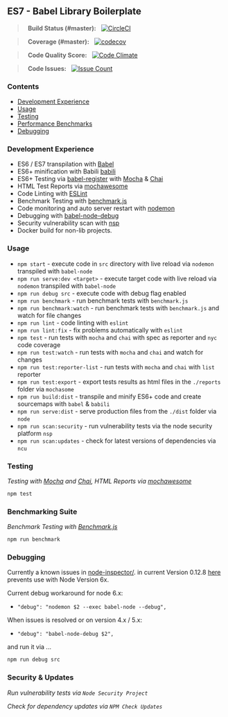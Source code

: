 ## ES7 - Babel Library Boilerplate
> &nbsp;&nbsp;**Build Status (#master):** &nbsp;&nbsp;[![CircleCI](https://circleci.com/gh/DeviantJS/es7-babel-starter.svg?style=svg)](https://circleci.com/gh/DeviantJS/es7-babel-starter)

> &nbsp;&nbsp;**Coverage (#master):** &nbsp;&nbsp;[![codecov](https://codecov.io/gh/DeviantJS/es7-babel-starter/branch/master/graph/badge.svg)](https://codecov.io/gh/DeviantJS/es7-babel-starter)

> &nbsp;&nbsp;**Code Quality Score:** &nbsp;&nbsp;[![Code Climate](https://codeclimate.com/github/DeviantJS/es7-babel-starter/badges/gpa.svg)](https://codeclimate.com/github/DeviantJS/es7-babel-starter)

> &nbsp;&nbsp;**Code Issues:** &nbsp;&nbsp;[![Issue Count](https://codeclimate.com/github/DeviantJS/es7-babel-starter/badges/issue_count.svg)](https://codeclimate.com/github/DeviantJS/es7-babel-starter)


### Contents
- [Development Experience](#development-experience)
- [Usage](#usage)
- [Testing](#testing)
- [Performance Benchmarks](#benchmarking-suite)
- [Debugging](#debugging)

### Development Experience
- ES6 / ES7 transpilation with [Babel](https://github.com/babel/babel)
- ES6+ minification with Babili [babili](https://github.com/babel/babili)
- ES6+ Testing via [babel-register](https://github.com/babel/babel/tree/master/packages/babel-register) with [Mocha](https://github.com/mochajs/mocha) & [Chai](https://github.com/chaijs/chai)
- HTML Test Reports via [mochawesome](https://github.com/adamgruber/mochawesome)
- Code Linting with [ESLint](https://github.com/eslint/eslint)
- Benchmark Testing with [benchmark.js](https://github.com/bestiejs/benchmark.js)
- Code monitoring and auto server restart with [nodemon](https://github.com/remy/nodemon)
- Debugging with [babel-node-debug](https://github.com/crabdude/babel-node-debug)
- Security vulnerability scan with [nsp](https://github.com/nodesecurity/nsp)
- Docker build for non-lib projects.

### Usage

- `npm start` - execute code in `src` directory with live reload via `nodemon` transpiled with `babel-node`
- `npm run serve:dev <target>` - execute target code with live reload via `nodemon` transpiled with `babel-node`
- `npm run debug src` - execute code with debug flag enabled
- `npm run benchmark` - run benchmark tests with `benchmark.js`
- `npm run benchmark:watch` - run benchmark tests with `benchmark.js` and watch for file changes
- `npm run lint` - code linting with `eslint`
- `npm run lint:fix` - fix problems automatically with `eslint`
- `npm test` - run tests with `mocha` and `chai` with spec as reporter and `nyc` code coverage
- `npm run test:watch` - run tests with `mocha` and `chai` and watch for changes
- `npm run test:reporter-list` - run tests with `mocha` and `chai` with `list` reporter
- `npm run test:export` - export tests results as html files in the `./reports` folder via `mochasome`
- `npm run build:dist` - transpile and minify ES6+ code and create sourcemaps with `babel` & `babili`
- `npm run serve:dist` - serve production files from the `./dist` folder via `node`
- `npm run scan:security` - run vulnerability tests via the node security platform `nsp`
- `npm run scan:updates` - check for latest versions of dependencies via `ncu`

### Testing

_Testing with [Mocha](https://github.com/mochajs/mocha) and [Chai](https://github.com/chaijs/chai), HTML Reports via [mochawesome](https://github.com/adamgruber/mochawesome)_

```bash
npm test

```

### Benchmarking Suite

_Benchmark Testing with [Benchmark.js](https://github.com/bestiejs/benchmark.js)_

```bash
npm run benchmark

```

### Debugging

Currently a known issues in [node-inspector/](https://github.com/node-inspector/node-inspector/). in current Version 0.12.8 [here](https://github.com/node-inspector/node-inspector/issues/905) prevents use with Node Version 6x.

Current debug workaround for node 6.x:

- `"debug": "nodemon $2 --exec babel-node --debug",`

When issues is resolved or on version 4.x / 5.x:

- `"debug": "babel-node-debug $2",`

and run it via ...

```bash
npm run debug src

```

### Security & Updates

_Run vulnerability tests via `Node Security Project`_

_Check for dependency updates via `NPM Check Updates`_